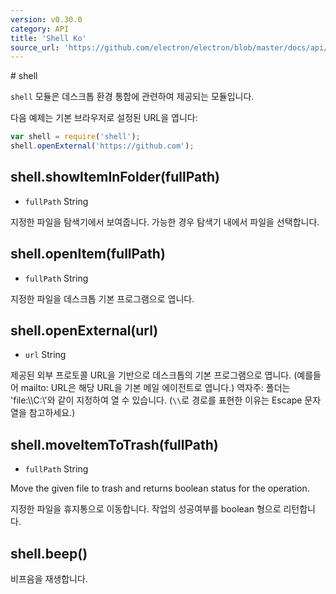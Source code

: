 ```yaml
---
version: v0.30.0
category: API
title: 'Shell Ko'
source_url: 'https://github.com/electron/electron/blob/master/docs/api/shell-ko.md'
---
```


﻿# shell

`shell` 모듈은 데스크톱 환경 통합에 관련하여 제공되는 모듈입니다.

다음 예제는 기본 브라우저로 설정된 URL을 엽니다:

```javascript
var shell = require('shell');
shell.openExternal('https://github.com');
```

## shell.showItemInFolder(fullPath)

* `fullPath` String

지정한 파일을 탐색기에서 보여줍니다. 가능한 경우 탐색기 내에서 파일을 선택합니다.

## shell.openItem(fullPath)

* `fullPath` String

지정한 파일을 데스크톱 기본 프로그램으로 엽니다.

## shell.openExternal(url)

* `url` String

제공된 외부 프로토콜 URL을 기반으로 데스크톱의 기본 프로그램으로 엽니다. (예를들어 mailto: URL은 해당 URL을 기본 메일 에이전트로 엽니다.)
역자주: 폴더는 'file:\\\\C:\\'와 같이 지정하여 열 수 있습니다. (`\\`로 경로를 표현한 이유는 Escape 문자열을 참고하세요.)

## shell.moveItemToTrash(fullPath)

* `fullPath` String

Move the given file to trash and returns boolean status for the operation.

지정한 파일을 휴지통으로 이동합니다. 작업의 성공여부를 boolean 형으로 리턴합니다.

## shell.beep()

비프음을 재생합니다.
